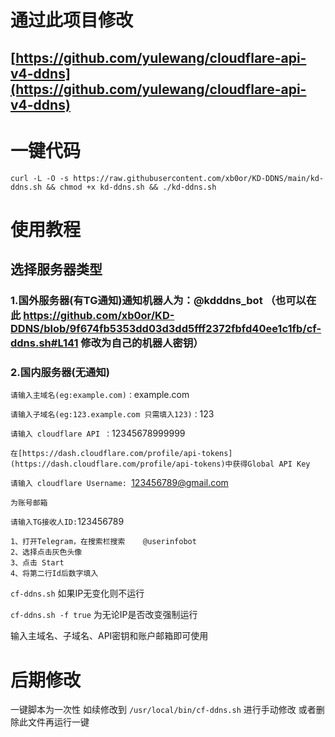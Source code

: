 # 通过此项目修改
## [https://github.com/yulewang/cloudflare-api-v4-ddns](https://github.com/yulewang/cloudflare-api-v4-ddns)


# 一键代码


```
curl -L -O -s https://raw.githubusercontent.com/xb0or/KD-DDNS/main/kd-ddns.sh && chmod +x kd-ddns.sh && ./kd-ddns.sh
```

# 使用教程
## 选择服务器类型

### 1.国外服务器(有TG通知)通知机器人为：@kdddns_bot （也可以在此 https://github.com/xb0or/KD-DDNS/blob/9f674fb5353dd03d3dd5fff2372fbfd40ee1c1fb/cf-ddns.sh#L141 修改为自己的机器人密钥）

### 2.国内服务器(无通知)


`请输入主域名(eg:example.com)：`example.com

`请输入子域名(eg:123.example.com 只需填入123)：`123

`请输入 cloudflare API ：`12345678999999

```
在[https://dash.cloudflare.com/profile/api-tokens](https://dash.cloudflare.com/profile/api-tokens)中获得Global API Key
```

`请输入 cloudflare Username: `123456789@gmail.com

```
为账号邮箱
```

`请输入TG接收人ID:`123456789

```
1、打开Telegram，在搜索栏搜索    @userinfobot  
2、选择点击灰色头像
3、点击 Start
4、将第二行Id后数字填入
```

`cf-ddns.sh` 如果IP无变化则不运行

`cf-ddns.sh -f true` 为无论IP是否改变强制运行

输入主域名、子域名、API密钥和账户邮箱即可使用


# 后期修改 
一键脚本为一次性 如续修改到 `/usr/local/bin/cf-ddns.sh` 进行手动修改 或者删除此文件再运行一键
